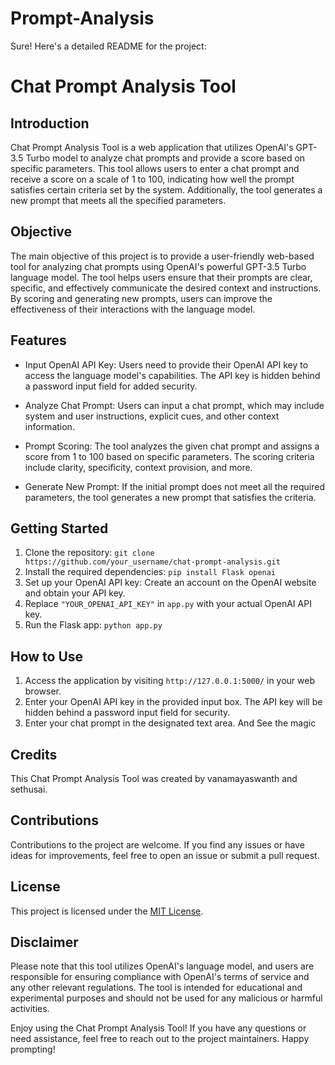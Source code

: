 # Prompt-Analysis

Sure! Here's a detailed README for the project:

# Chat Prompt Analysis Tool

## Introduction

Chat Prompt Analysis Tool is a web application that utilizes OpenAI's GPT-3.5 Turbo model to analyze chat prompts and provide a score based on specific parameters. This tool allows users to enter a chat prompt and receive a score on a scale of 1 to 100, indicating how well the prompt satisfies certain criteria set by the system. Additionally, the tool generates a new prompt that meets all the specified parameters.

## Objective

The main objective of this project is to provide a user-friendly web-based tool for analyzing chat prompts using OpenAI's powerful GPT-3.5 Turbo language model. The tool helps users ensure that their prompts are clear, specific, and effectively communicate the desired context and instructions. By scoring and generating new prompts, users can improve the effectiveness of their interactions with the language model.

## Features

- Input OpenAI API Key: Users need to provide their OpenAI API key to access the language model's capabilities. The API key is hidden behind a password input field for added security.

- Analyze Chat Prompt: Users can input a chat prompt, which may include system and user instructions, explicit cues, and other context information.

- Prompt Scoring: The tool analyzes the given chat prompt and assigns a score from 1 to 100 based on specific parameters. The scoring criteria include clarity, specificity, context provision, and more.

- Generate New Prompt: If the initial prompt does not meet all the required parameters, the tool generates a new prompt that satisfies the criteria.

## Getting Started

1. Clone the repository: `git clone https://github.com/your_username/chat-prompt-analysis.git`
2. Install the required dependencies: `pip install Flask openai`
3. Set up your OpenAI API key: Create an account on the OpenAI website and obtain your API key.
4. Replace `"YOUR_OPENAI_API_KEY"` in `app.py` with your actual OpenAI API key.
5. Run the Flask app: `python app.py`

## How to Use

1. Access the application by visiting `http://127.0.0.1:5000/` in your web browser.
2. Enter your OpenAI API key in the provided input box. The API key will be hidden behind a password input field for security.
3. Enter your chat prompt in the designated text area. And See the magic 

## Credits

This Chat Prompt Analysis Tool was created by vanamayaswanth and sethusai.

## Contributions

Contributions to the project are welcome. If you find any issues or have ideas for improvements, feel free to open an issue or submit a pull request.

## License

This project is licensed under the [MIT License](LICENSE).

## Disclaimer

Please note that this tool utilizes OpenAI's language model, and users are responsible for ensuring compliance with OpenAI's terms of service and any other relevant regulations. The tool is intended for educational and experimental purposes and should not be used for any malicious or harmful activities.

Enjoy using the Chat Prompt Analysis Tool! If you have any questions or need assistance, feel free to reach out to the project maintainers. Happy prompting!
